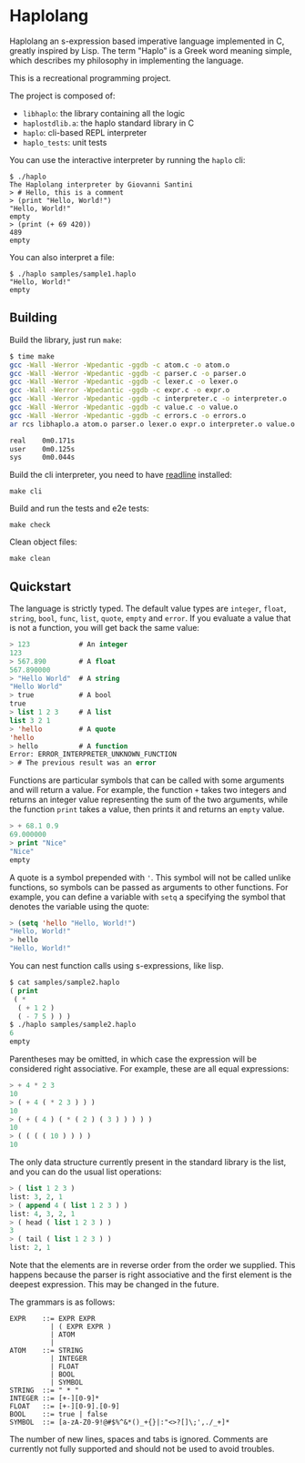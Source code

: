 # Haplolang

Haplolang an s-expression based imperative language implemented in C,
greatly inspired by Lisp. The term "Haplo" is a Greek word meaning
simple, which describes my philosophy in implementing the language.

This is a recreational programming project.

The project is composed of:

- `libhaplo`: the library containing all the logic
- `haplostdlib.a`: the haplo standard library in C
- `haplo`: cli-based REPL interpreter
- `haplo_tests`: unit tests

You can use the interactive interpreter by running the `haplo` cli:

```
$ ./haplo
The Haplolang interpreter by Giovanni Santini
> # Hello, this is a comment
> (print "Hello, World!")
"Hello, World!"
empty
> (print (+ 69 420))
489
empty
```

You can also interpret a file:

```
$ ./haplo samples/sample1.haplo 
"Hello, World!"
empty
```

## Building

Build the library, just run `make`:

```bash
$ time make
gcc -Wall -Werror -Wpedantic -ggdb -c atom.c -o atom.o
gcc -Wall -Werror -Wpedantic -ggdb -c parser.c -o parser.o
gcc -Wall -Werror -Wpedantic -ggdb -c lexer.c -o lexer.o
gcc -Wall -Werror -Wpedantic -ggdb -c expr.c -o expr.o
gcc -Wall -Werror -Wpedantic -ggdb -c interpreter.c -o interpreter.o
gcc -Wall -Werror -Wpedantic -ggdb -c value.c -o value.o
gcc -Wall -Werror -Wpedantic -ggdb -c errors.c -o errors.o
ar rcs libhaplo.a atom.o parser.o lexer.o expr.o interpreter.o value.o errors.o

real    0m0.171s
user    0m0.125s
sys     0m0.044s
```

Build the cli interpreter, you need to have
[readline](https://savannah.gnu.org/git/?group=readline) installed:

```
make cli
```

Build and run the tests and e2e tests:

```
make check
```

Clean object files:

```
make clean
```

## Quickstart

The language is strictly typed. The default value types are `integer`,
`float`, `string`, `bool`, `func`, `list`, `quote`, `empty` and
`error`. If you evaluate a value that is not a function, you will get
back the same value:

```lisp
> 123            # An integer
123
> 567.890        # A float
567.890000
> "Hello World"  # A string
"Hello World"
> true           # A bool
true
> list 1 2 3     # A list
list 3 2 1
> 'hello         # A quote
'hello
> hello          # A function
Error: ERROR_INTERPRETER_UNKNOWN_FUNCTION
> # The previous result was an error
```

Functions are particular symbols that can be called with some
arguments and will return a value. For example, the function `+` takes
two integers and returns an integer value representing the sum of the
two arguments, while the function `print` takes a value, then prints
it and returns an `empty` value.

```lisp
> + 68.1 0.9
69.000000
> print "Nice"
"Nice"
empty
```

A quote is a symbol prepended with `'`. This symbol will not be called
unlike functions, so symbols can be passed as arguments to other
functions. For example, you can define a variable with `setq` a
specifying the symbol that denotes the variable using the quote:

```lisp
> (setq 'hello "Hello, World!")
"Hello, World!"
> hello
"Hello, World!"
```

You can nest function calls using s-expressions, like lisp.

```lisp
$ cat samples/sample2.haplo 
( print
 ( *
  ( + 1 2 )
  ( - 7 5 ) ) )
$ ./haplo samples/sample2.haplo 
6
empty
```

Parentheses may be omitted, in which case the expression will be
considered right associative. For example, these are all equal
expressions:

```lisp
> + 4 * 2 3
10
> ( + 4 ( * 2 3 ) ) )
10
> ( + ( 4 ) ( * ( 2 ) ( 3 ) ) ) ) )
10
> ( ( ( ( 10 ) ) ) )
10
```

The only data structure currently present in the standard library is
the list, and you can do the usual list operations:

```lisp
> ( list 1 2 3 )
list: 3, 2, 1
> ( append 4 ( list 1 2 3 ) )
list: 4, 3, 2, 1
> ( head ( list 1 2 3 ) )
3
> ( tail ( list 1 2 3 ) )
list: 2, 1
```

Note that the elements are in reverse order from the order we
supplied. This happens because the parser is right associative and the
first element is the deepest expression. This may be changed in the
future.

The grammars is as follows:

```ebnf
EXPR    ::= EXPR EXPR
          | ( EXPR EXPR )
          | ATOM
          |
ATOM    ::= STRING
          | INTEGER
          | FLOAT
          | BOOL
          | SYMBOL
STRING  ::= " * "
INTEGER ::= [+-][0-9]*
FLOAT   ::= [+-][0-9].[0-9]
BOOL    ::= true | false
SYMBOL  ::= [a-zA-Z0-9!@#$%^&*()_+{}|:"<>?[]\;',./_+]*
```

The number of new lines, spaces and tabs is ignored. Comments are
currently not fully supported and should not be used to avoid
troubles.
